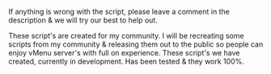 If anything is wrong with the script, please leave a comment in the description & we will try our best to help out.

These script's are created for my community. I will be recreating some scripts from my community & releasing them out to the public so people can enjoy vMenu server's with full on experience.
These script's we have created, currently in development. Has been tested & they work 100%.
